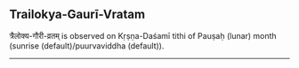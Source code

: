 ## Trailokya-Gaurī-Vratam
त्रैलोक्य-गौरी-व्रतम् is observed on Kṛṣṇa-Daśamī tithi of Pauṣaḥ (lunar) month (sunrise (default)/puurvaviddha (default)).



---
